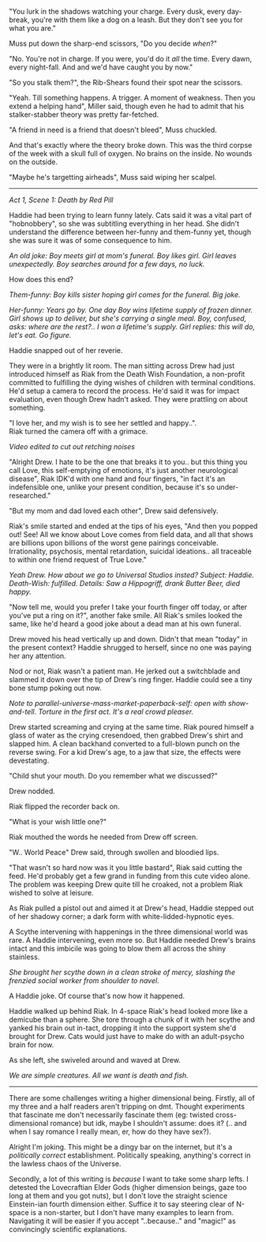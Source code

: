 "You lurk in the shadows watching your charge. Every dusk, every day-break, you're with them like a dog on a leash. But they don't see you for what you are."

Muss put down the sharp-end scissors, "Do you decide _when_?"

"No. You're not in charge. If you were, you'd do it _all_ the time. Every dawn, every night-fall. And and we'd have caught you by now." 

"So you stalk them?", the Rib-Shears found their spot near the scissors.

"Yeah. Till something happens. A trigger. A moment of weakness. Then you extend a helping hand", Miller said, though even he had to admit that his stalker-stabber theory was pretty far-fetched. 

"A friend in need is a friend that doesn't bleed", Muss chuckled.

And that's exactly where the theory broke down. This was the third corpse of the week with a skull full of oxygen. No brains on the inside. No wounds on the outside.

"Maybe he's targetting airheads", Muss said wiping her scalpel. 

<hr></hr>


_Act 1, Scene 1: Death by Red Pill_

Haddie had been trying to learn funny lately. Cats said it was a vital part of "hobnobbery", so she was subtitling everything in her head. She didn't understand the difference between her-funny and them-funny yet, though she was sure it was of some consequence to him.  

_An old joke: Boy meets girl at mom's funeral. Boy likes girl. Girl leaves unexpectedly. Boy searches around for a few days, no luck._

How does this end?

_Them-funny: Boy kills sister hoping girl comes for the funeral. Big joke._ 

_Her-funny: Years go by. One day Boy wins lifetime supply of frozen dinner. Girl shows up to deliver, but she's carrying a single meal._
_Boy, confused, asks: where are the rest?.. I won a lifetime's supply._ 
_Girl replies: this will do, let's eat._ 
_Go figure._

Haddie snapped out of her reverie. 

They were in a brightly lit room. The man sitting across Drew had just 
introduced himself as Riak from the Death Wish Foundation, a non-profit committed to fulfilling the dying wishes of children with terminal conditions. He'd setup a camera to record the process. He'd said it was for impact evaluation, even though Drew hadn't asked. They were prattling on about something. 

"I love her, and my wish is to see her settled and happy..".    
Riak turned the camera off with a grimace.

_Video edited to cut out retching noises_

"Alright Drew. I hate to be the one that breaks it to you.. but this thing you call Love, this self-emptying of emotions, it's just another neurological disease", Riak IDK'd with one hand and four fingers, "in fact it's an indefensible one, unlike your present condition, because it's so under-researched."

"But my mom and dad loved each other", Drew said defensively. 

Riak's smile started and ended at the tips of his eyes, "And then you popped out! See! All we know about Love comes from field data, and all that shows are billions upon billions of the worst gene pairings conceivable. Irrationality, psychosis, mental retardation, suicidal ideations.. all traceable to within one friend request of True Love."

_Yeah Drew. How about we go to Universal Studios insted?
Subject: Haddie.
Death-Wish: fulfilled.
Details: Saw a Hippogriff, drank Butter Beer, died happy._

"Now tell me, would you prefer I take your fourth finger off today, or after you've put a ring on it?", another fake smile. All Riak's smiles looked the same, like he'd heard a good joke about a dead man at his own funeral. 

Drew moved his head vertically up and down. Didn't that mean "today" in the present context? Haddie shrugged to herself, since no one was paying her any attention.

Nod or not, Riak wasn't a patient man. He jerked out a switchblade and slammed it down over the tip of Drew's ring finger. Haddie could see a tiny bone stump poking out now.

_Note to parallel-universe-mass-market-paperback-self: open with show-and-tell. Torture in the first act. It's a real crowd pleaser._ 

Drew started screaming and crying at the same time. Riak poured himself a glass of water as the crying cresendoed, then grabbed Drew's shirt and slapped him. A clean backhand converted to a full-blown punch on the reverse swing. For a kid Drew's age, to a jaw that size, the effects were devestating.  

"Child shut your mouth. Do you remember what we discussed?"

Drew nodded. 

Riak flipped the recorder back on.

"What is your wish little one?"

Riak mouthed the words he needed from Drew off screen. 

"W.. World Peace" Drew said, through swollen and bloodied lips.

"That wasn't so hard now was it you little bastard", Riak said cutting the feed. He'd probably get a few grand in funding from this cute video alone. The problem was keeping Drew quite till he croaked, not a problem Riak wished to solve at leisure. 

As Riak pulled a pistol out and aimed it at Drew's head, Haddie stepped out of her shadowy corner; a dark form with white-lidded-hypnotic eyes. 

A Scythe intervening with happenings in the three dimensional world was rare. A Haddie intervening, even more so. But Haddie needed Drew's brains intact and this imbicile was going to blow them all across the shiny stainless.

_She brought her scythe down in a clean stroke of mercy, slashing the frenzied social worker from shoulder to navel._

A Haddie joke. Of course that's now how it happened. 

Haddie walked up behind Riak. In 4-space Riak's head looked more like a demicube than a sphere. She tore through a chunk of it with her scythe and yanked his brain out in-tact, dropping it into the support system she'd brought for Drew. Cats would just have to make do with an adult-psycho brain for now. 

As she left, she swiveled around and waved at Drew.

_We are simple creatures. All we want is death and fish._

<hr></hr>

There are some challenges writing a higher dimensional being. Firstly, all of my three and a half readers aren't tripping on dmt. Thought experiments that fascinate me don't necessarily fascinate them (eg: twisted cross-dimensional romance) but idk, maybe I shouldn't assume: does it? (.. and when I say romance I really mean, er, how do they have sex?). 

Alright I'm joking. This might be a dingy bar on the internet, but it's a _politically correct_ establishment. Politically speaking, anything's correct in the lawless chaos of the Universe. 

Secondly, a lot of this writing is _because_ I want to take some sharp lefts. I detested the Lovecraftian Elder Gods (higher dimension beings, gaze too long at them and you got nuts), but I don't love the straight science Einstein-ian fourth dimension either. Suffice it to say steering clear of N-space is a non-starter, but I don't have many examples to learn from. Navigating it will be easier if you accept "..because.." and "magic!" as  convincingly scientific explanations.


